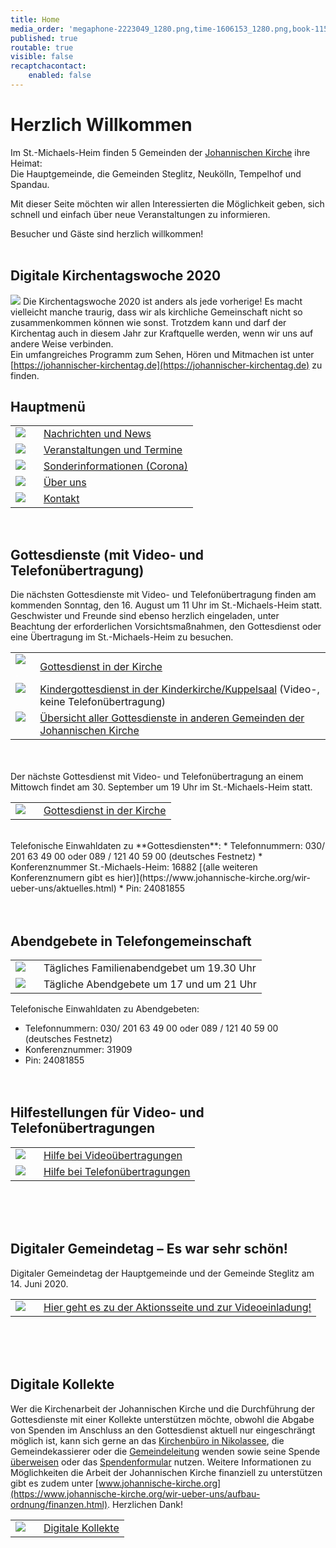```yaml
---
title: Home
media_order: 'megaphone-2223049_1280.png,time-1606153_1280.png,book-1157658_1280.png,csm_Altar-denoise_2052648ed2.jpg,csm_IMG_1064_aac979a1a7.jpg,group-1824145_1280.png,at-sign-1083508_1280.png,IMG_7408.JPG,csm_velten_altar_69ddeeb6c1.jpg,csm_2008_-_Elster_Altar_df63a7a87e.jpg,csm_D__sseldorf_2a84004819.jpg,Bildschirmfoto 2020-05-29 um 08.23.44.png,Pfingsten 2018 noch kleiner.jpg,DSC_0013_reduziert.JPG,csm_50JahreGemeindeBremen_Altar_c8bc6d2319.jpg,P1120210.jpg,ca22da601822ed901582ed5d4a80606aaf00d88f-study-8629941920.jpeg,d6fa26fc7351ecee3a1799d022df26220cfdd6f7-blur-18674021920.jpeg,Bildschirmfoto 2020-06-20 um 11.17.45.png,Bildschirmfoto 2020-06-20 um 11.17.56.png,f263ebb89140a0fd4a72ef1090b43b95e7951040-euro-1453861280.png,icon_kontakt-nachricht schreiben.png,icon_nachrichten-news.png,icon_sonderinformationen.png,icon_über uns.png,icon_veranstaltungen-termine.png,icon_nachrichten-news_alternativ.png,icon_veranstaltungen-termine_alternativ.png,A4F49092-F274-430D-ACC6-4625F2F70052.jpeg'
published: true
routable: true
visible: false
recaptchacontact:
    enabled: false
---
```


# Herzlich Willkommen
Im St.-Michaels-Heim finden 5 Gemeinden der  [Johannischen Kirche](https://www.johannische-kirche.org) ihre Heimat:  
Die Hauptgemeinde, die Gemeinden Steglitz, Neukölln, Tempelhof und Spandau.

Mit dieser Seite möchten wir allen Interessierten die Möglichkeit geben, sich schnell und einfach über neue Veranstaltungen zu informieren.  

Besucher und Gäste sind herzlich willkommen!
<br><br>
## Digitale Kirchentagswoche 2020
[![](A4F49092-F274-430D-ACC6-4625F2F70052.jpeg)](https://johannischer-kirchentag.de)
Die Kirchentagswoche 2020 ist anders als jede vorherige! Es macht vielleicht manche traurig, dass wir als kirchliche Gemeinschaft nicht so zusammenkommen können wie sonst. Trotzdem kann und darf der Kirchentag auch in diesem Jahr zur Kraftquelle werden, wenn wir uns auf andere Weise verbinden.   
Ein umfangreiches Programm zum Sehen, Hören und Mitmachen ist unter [https://johannischer-kirchentag.de](https://johannischer-kirchentag.de) zu finden.
<br>   


## Hauptmenü
|  |  |
| ------ | ----------- |
| [![](icon_nachrichten-news_alternativ.png?cropResize=100,100)](https://smh-gemeinden.de/news)<font color="white">.     .</font> | [Nachrichten und News](https://smh-gemeinden.de/news) |
| [![](icon_veranstaltungen-termine_alternativ.png?cropResize=100,100)](https://smh-gemeinden.de/veranstaltungen)<font color="white">.     .</font> | [Veranstaltungen und Termine](https://smh-gemeinden.de/veranstaltungen) |
| [![](icon_sonderinformationen.png?cropResize=100,100)](https://smh-gemeinden.de/sonderinformation)<font color="white">.     .</font> | [Sonderinformationen (Corona)](https://smh-gemeinden.de/sonderinformation) |
| [![](icon_%C3%BCber%20uns.png?cropResize=100,100)](https://smh-gemeinden.de/ueber-uns)<font color="white">.     .</font> | [Über uns](https://smh-gemeinden.de/ueber-uns) |
| [![](icon_kontakt-nachricht%20schreiben.png?cropResize=100,100)](https://smh-gemeinden.de/kontakt)<font color="white">.     .</font> | [Kontakt](https://smh-gemeinden.de/kontakt) |
<br>

## Gottesdienste (mit Video- und Telefonübertragung)
Die nächsten Gottesdienste mit Video- und Telefonübertragung finden am kommenden Sonntag, den 16. August um 11 Uhr im St.-Michaels-Heim statt. Geschwister und Freunde sind ebenso herzlich eingeladen, unter Beachtung der erforderlichen Vorsichtsmaßnahmen, den Gottesdienst oder eine Übertragung im St.-Michaels-Heim zu besuchen.

|  |  |
| ------ | ----------- |
| [![](csm_IMG_1064_aac979a1a7.jpg?cropResize=130,130)](https://www.johannische-kirche.org/mediathek/live-gottesdienst.html)<font color="white">.     .</font> | [Gottesdienst in der Kirche](https://www.johannische-kirche.org/mediathek/live-gottesdienst.html) |
| [![](IMG_7408.JPG?cropResize=130,130)](https://www.johannische-kirche.org/mediathek/live-gottesdienst/live-kindergottesdienst.html)<font color="white">.     .</font> | [Kindergottesdienst in der Kinderkirche/Kuppelsaal](https://www.johannische-kirche.org/mediathek/live-gottesdienst/live-kindergottesdienst.html) (Video-, keine Telefonübertragung) |
| [![](csm_Altar-denoise_2052648ed2.jpg?cropResize=130,130)](https://smh-gemeinden.de/news/gottesdienste-am-kommenden-sonntag)<font color="white">.     .</font> | [Übersicht aller Gottesdienste in anderen Gemeinden der Johannischen Kirche](https://smh-gemeinden.de/news/gottesdienste-am-kommenden-sonntag) |

<br><br>
Der nächste Gottesdienst mit Video- und Telefonübertragung an einem Mittowch findet am 30. September um 19 Uhr im St.-Michaels-Heim statt.

|  |  |
| ------ | ----------- |
| [![](csm_IMG_1064_aac979a1a7.jpg?cropResize=130,130)](https://www.johannische-kirche.org/mediathek/live-gottesdienst.html)<font color="white">.     .</font> | [Gottesdienst in der Kirche](https://www.johannische-kirche.org/mediathek/live-gottesdienst.html) |
<br>
Telefonische Einwahldaten zu **Gottesdiensten**:
* Telefonnummern: 030/ 201 63 49 00 oder 089 / 121 40 59 00 (deutsches Festnetz)
* Konferenznummer St.-Michaels-Heim: 16882 [(alle weiteren Konferenznumern gibt es hier)](https://www.johannische-kirche.org/wir-ueber-uns/aktuelles.html)
* Pin: 24081855
<br><br><br>

## Abendgebete in Telefongemeinschaft

|  |  |
| ------ | ----------- |
| ![](d6fa26fc7351ecee3a1799d022df26220cfdd6f7-blur-18674021920.jpeg?cropResize=130,130)<font color="white">.     .</font> | Tägliches Familienabendgebet um 19.30 Uhr |
| ![](ca22da601822ed901582ed5d4a80606aaf00d88f-study-8629941920.jpeg?cropResize=130,130)<font color="white">.     .</font> | Tägliche Abendgebete um 17 und um 21 Uhr |

Telefonische Einwahldaten zu Abendgebeten:
* Telefonnummern: 030/ 201 63 49 00 oder 089 / 121 40 59 00 (deutsches Festnetz)
* Konferenznummer: 31909
* Pin: 24081855
<br><br><br>

## Hilfestellungen für Video- und Telefonübertragungen
|  |  |
| ------ | ----------- |
| [![](Bildschirmfoto%202020-06-20%20um%2011.17.45.png?cropResize=130,130)](https://smh-gemeinden.de/news/hilfestellungen-fuer-video-und-telefonuebertragungen)<font color="white">.     .</font> | [Hilfe bei Videoübertragungen](https://smh-gemeinden.de/news/hilfestellungen-fuer-video-und-telefonuebertragungen) |
| [![](Bildschirmfoto%202020-06-20%20um%2011.17.56.png?cropResize=130,130)](https://smh-gemeinden.de/news/hilfestellungen-fuer-video-und-telefonuebertragungen)<font color="white">.     .</font> | [Hilfe bei Telefonübertragungen](https://smh-gemeinden.de/news/hilfestellungen-fuer-video-und-telefonuebertragungen) |
<br><br><br>

## Digitaler Gemeindetag – Es war sehr schön!
Digitaler Gemeindetag der Hauptgemeinde und der Gemeinde Steglitz am 14. Juni 2020.

|  |  |
| ------ | ----------- |
| [![](Bildschirmfoto%202020-05-29%20um%2008.23.44.png?cropResize=130,130)](https://smh-gemeinden.de/gemeindetag)<font color="white">.     .</font> | [Hier geht es zu der Aktionsseite und zur Videoeinladung!](https://smh-gemeinden.de/gemeindetag) |
<br><br><br>

## Digitale Kollekte
Wer die Kirchenarbeit der Johannischen Kirche und die Durchführung der Gottesdienste mit einer Kollekte unterstützen möchte, obwohl die Abgabe von Spenden im Anschluss an den Gottesdienst aktuell nur eingeschrängt möglich ist, kann sich gerne an das [Kirchenbüro in Nikolassee](https://www.johannische-kirche.org/gemeindeleben.html), die Gemeindekassierer oder die [Gemeindeleitung](https://www.johannische-kirche.org/gemeindeleben/berlin-smh.html) wenden sowie seine Spende [überweisen](https://smh-gemeinden.de/ueber-uns) oder das [Spendenformular](https://secure.spendenbank.de/form/3469) nutzen. Weitere Informationen zu Möglichkeiten die Arbeit der Johannischen Kirche finanziell zu unterstützen gibt es zudem unter [www.johannische-kirche.org](https://www.johannische-kirche.org/wir-ueber-uns/aufbau-ordnung/finanzen.html). Herzlichen Dank!

|  |  |
| ------ | ----------- |
| [![](f263ebb89140a0fd4a72ef1090b43b95e7951040-euro-1453861280.png?cropResize=130,130)](https://secure.spendenbank.de/form/3469)<font color="white">.     .</font> | [Digitale Kollekte](https://secure.spendenbank.de/form/3469) |
<br><br><br>